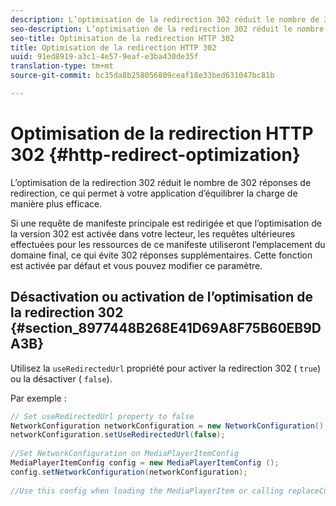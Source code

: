 ```yaml
---
description: L’optimisation de la redirection 302 réduit le nombre de 302 réponses de redirection, ce qui permet à votre application d’équilibrer la charge de manière plus efficace.
seo-description: L’optimisation de la redirection 302 réduit le nombre de 302 réponses de redirection, ce qui permet à votre application d’équilibrer la charge de manière plus efficace.
seo-title: Optimisation de la redirection HTTP 302
title: Optimisation de la redirection HTTP 302
uuid: 91ed8919-a3c1-4e57-9eaf-e3ba430de35f
translation-type: tm+mt
source-git-commit: bc35da8b258056809ceaf18e33bed631047bc81b

---
```



# Optimisation de la redirection HTTP 302 {#http-redirect-optimization}

L’optimisation de la redirection 302 réduit le nombre de 302 réponses de redirection, ce qui permet à votre application d’équilibrer la charge de manière plus efficace.

Si une requête de manifeste principale est redirigée et que l’optimisation de la version 302 est activée dans votre lecteur, les requêtes ultérieures effectuées pour les ressources de ce manifeste utiliseront l’emplacement du domaine final, ce qui évite 302 réponses supplémentaires. Cette fonction est activée par défaut et vous pouvez modifier ce paramètre.

## Désactivation ou activation de l’optimisation de la redirection 302 {#section_8977448B268E41D69A8F75B60EB9DA3B}

Utilisez la `useRedirectedUrl` propriété pour activer la redirection 302 ( `true`) ou la désactiver ( `false`).

<!--<a id="example_888749F70C8A43279D06A29BD68E7E4D"></a>-->

Par exemple :

```java
// Set useRedirectedUrl property to false 
NetworkConfiguration networkConfiguration = new NetworkConfiguration(); 
networkConfiguration.setUseRedirectedUrl(false); 
 
//Set NetworkConfiguration on MediaPlayerItemConfig 
MediaPlayerItemConfig config = new MediaPlayerItemConfig (); 
config.setNetworkConfiguration(networkConfiguration); 
 
//Use this config when loading the MediaPlayerItem or calling replaceCurrentResource
```
